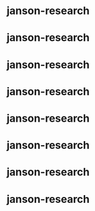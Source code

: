 # janson-research
# janson-research
# janson-research
# janson-research
# janson-research
# janson-research
# janson-research
# janson-research
